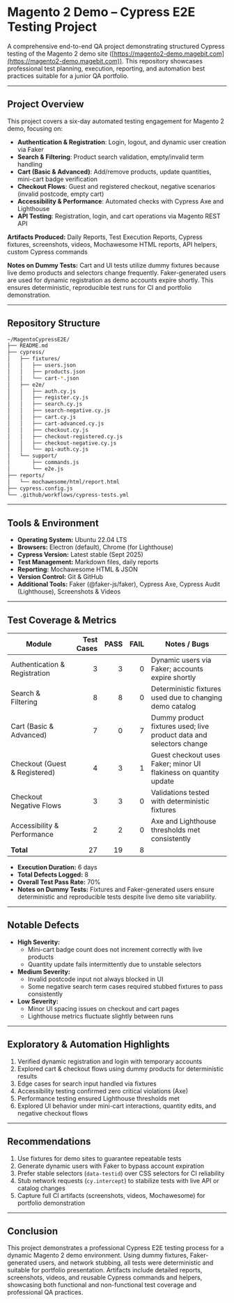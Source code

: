 # Magento 2 Demo – Cypress E2E Testing Project

A comprehensive end-to-end QA project demonstrating structured Cypress testing of the Magento 2 demo site ([https://magento2-demo.magebit.com](https://magento2-demo.magebit.com)). This repository showcases professional test planning, execution, reporting, and automation best practices suitable for a junior QA portfolio.

---

## Project Overview

This project covers a six-day automated testing engagement for Magento 2 demo, focusing on:

- **Authentication & Registration**: Login, logout, and dynamic user creation via Faker
- **Search & Filtering**: Product search validation, empty/invalid term handling
- **Cart (Basic & Advanced)**: Add/remove products, update quantities, mini-cart badge verification
- **Checkout Flows**: Guest and registered checkout, negative scenarios (invalid postcode, empty cart)
- **Accessibility & Performance**: Automated checks with Cypress Axe and Lighthouse
- **API Testing**: Registration, login, and cart operations via Magento REST API

**Artifacts Produced:** Daily Reports, Test Execution Reports, Cypress fixtures, screenshots, videos, Mochawesome HTML reports, API helpers, custom Cypress commands

**Notes on Dummy Tests:** Cart and UI tests utilize dummy fixtures because live demo products and selectors change frequently. Faker-generated users are used for dynamic registration as demo accounts expire shortly. This ensures deterministic, reproducible test runs for CI and portfolio demonstration.

---

## Repository Structure

```bash
~/MagentoCypressE2E/
├── README.md
├── cypress/
│   ├── fixtures/
│   │   ├── users.json
│   │   ├── products.json
│   │   └── cart-*.json
│   ├── e2e/
│   │   ├── auth.cy.js
│   │   ├── register.cy.js
│   │   ├── search.cy.js
│   │   ├── search-negative.cy.js
│   │   ├── cart.cy.js
│   │   ├── cart-advanced.cy.js
│   │   ├── checkout.cy.js
│   │   ├── checkout-registered.cy.js
│   │   ├── checkout-negative.cy.js
│   │   └── api-auth.cy.js
│   └── support/
│       ├── commands.js
│       └── e2e.js
├── reports/
│   └── mochawesome/html/report.html
├── cypress.config.js
└── .github/workflows/cypress-tests.yml
```

---

## Tools & Environment

- **Operating System:** Ubuntu 22.04 LTS  
- **Browsers:** Electron (default), Chrome (for Lighthouse)  
- **Cypress Version:** Latest stable (Sept 2025)  
- **Test Management:** Markdown files, daily reports  
- **Reporting:** Mochawesome HTML & JSON  
- **Version Control:** Git & GitHub  
- **Additional Tools:** Faker (@faker-js/faker), Cypress Axe, Cypress Audit (Lighthouse), Screenshots & Videos

---

## Test Coverage & Metrics

| Module                         | Test Cases | PASS | FAIL | Notes / Bugs |
|--------------------------------|-----------:|-----:|-----:|--------------|
| Authentication & Registration  | 3          | 3    | 0    | Dynamic users via Faker; accounts expire shortly |
| Search & Filtering             | 8          | 8    | 0    | Deterministic fixtures used due to changing demo catalog |
| Cart (Basic & Advanced)        | 7          | 0    | 7    | Dummy product fixtures used; live product data and selectors change |
| Checkout (Guest & Registered)  | 4          | 3    | 1    | Guest checkout uses Faker; minor UI flakiness on quantity update |
| Checkout Negative Flows        | 3          | 3    | 0    | Validations tested with deterministic fixtures |
| Accessibility & Performance    | 2          | 2    | 0    | Axe and Lighthouse thresholds met consistently |
| **Total**                       | 27         | 19   | 8    |              |

- **Execution Duration:** 6 days  
- **Total Defects Logged:** 8  
- **Overall Test Pass Rate:** 70%  
- **Notes on Dummy Tests:** Fixtures and Faker-generated users ensure deterministic and reproducible tests despite live demo site variability.

---

## Notable Defects

- **High Severity:**
  - Mini-cart badge count does not increment correctly with live products
  - Quantity update fails intermittently due to unstable selectors
- **Medium Severity:**
  - Invalid postcode input not always blocked in UI
  - Some negative search term cases required stubbed fixtures to pass consistently
- **Low Severity:**
  - Minor UI spacing issues on checkout and cart pages
  - Lighthouse metrics fluctuate slightly between runs

---

## Exploratory & Automation Highlights

1. Verified dynamic registration and login with temporary accounts
2. Explored cart & checkout flows using dummy products for deterministic results
3. Edge cases for search input handled via fixtures
4. Accessibility testing confirmed zero critical violations (Axe)
5. Performance testing ensured Lighthouse thresholds met
6. Explored UI behavior under mini-cart interactions, quantity edits, and negative checkout flows

---

## Recommendations

1. Use fixtures for demo sites to guarantee repeatable tests
2. Generate dynamic users with Faker to bypass account expiration
3. Prefer stable selectors (`data-testid`) over CSS selectors for CI reliability
4. Stub network requests (`cy.intercept`) to stabilize tests with live API or catalog changes
5. Capture full CI artifacts (screenshots, videos, Mochawesome) for portfolio demonstration

---

## Conclusion

This project demonstrates a professional Cypress E2E testing process for a dynamic Magento 2 demo environment. Using dummy fixtures, Faker-generated users, and network stubbing, all tests were deterministic and suitable for portfolio presentation. Artifacts include detailed reports, screenshots, videos, and reusable Cypress commands and helpers, showcasing both functional and non-functional test coverage and professional QA practices.
